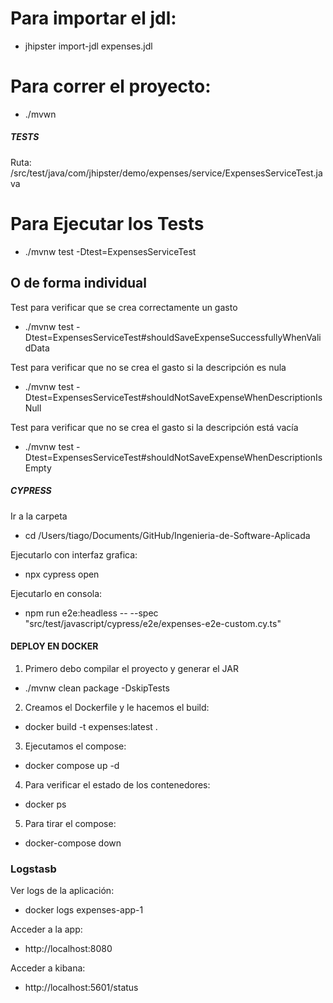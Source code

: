 # Para importar el jdl:

- jhipster import-jdl expenses.jdl

# Para correr el proyecto:

- ./mvwn

##### TESTS

Ruta: /src/test/java/com/jhipster/demo/expenses/service/ExpensesServiceTest.java

# Para Ejecutar los Tests

- ./mvnw test -Dtest=ExpensesServiceTest

## O de forma individual

Test para verificar que se crea correctamente un gasto

- ./mvnw test -Dtest=ExpensesServiceTest#shouldSaveExpenseSuccessfullyWhenValidData

Test para verificar que no se crea el gasto si la descripción es nula

- ./mvnw test -Dtest=ExpensesServiceTest#shouldNotSaveExpenseWhenDescriptionIsNull

Test para verificar que no se crea el gasto si la descripción está vacía

- ./mvnw test -Dtest=ExpensesServiceTest#shouldNotSaveExpenseWhenDescriptionIsEmpty

##### CYPRESS

Ir a la carpeta

- cd /Users/tiago/Documents/GitHub/Ingenieria-de-Software-Aplicada

Ejecutarlo con interfaz grafica:

- npx cypress open

Ejecutarlo en consola:

- npm run e2e:headless -- --spec "src/test/javascript/cypress/e2e/expenses-e2e-custom.cy.ts"

#### DEPLOY EN DOCKER

1. Primero debo compilar el proyecto y generar el JAR

- ./mvnw clean package -DskipTests

2. Creamos el Dockerfile y le hacemos el build:

- docker build -t expenses:latest .

3. Ejecutamos el compose:

- docker compose up -d

4. Para verificar el estado de los contenedores:

- docker ps

5. Para tirar el compose:

- docker-compose down

### Logstasb

Ver logs de la aplicación:

- docker logs expenses-app-1

Acceder a la app:

- http://localhost:8080

Acceder a kibana:

- http://localhost:5601/status

